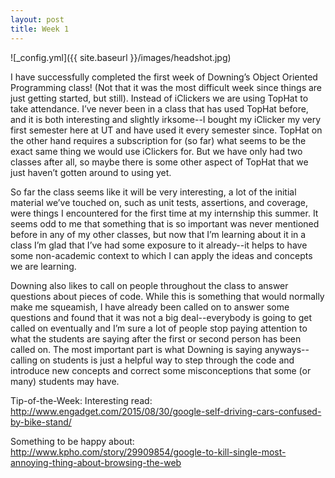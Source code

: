 ```yaml
---
layout: post
title: Week 1
---
```


![_config.yml]({{ site.baseurl }}/images/headshot.jpg)

I have successfully completed the first week of Downing’s Object Oriented Programming class! (Not that it was the most difficult week since things are just getting started, but still). Instead of iClickers we are using TopHat to take attendance. I’ve never been in a class that has used TopHat before, and it is both interesting and slightly irksome--I bought my iClicker my very first semester here at UT and have used it every semester since. TopHat on the other hand requires a subscription for (so far) what seems to be the exact same thing we would use iClickers for. But we have only had two classes after all, so maybe there is some other aspect of TopHat that we just haven’t gotten around to using yet. 

So far the class seems like it will be very interesting, a lot of the initial material we’ve touched on, such as unit tests, assertions, and coverage, were things I encountered for the first time at my internship this summer. It seems odd to me that something that is so important was never mentioned before in any of my other classes, but now that I’m learning about it in a class I’m glad that I’ve had some exposure to it already--it helps to have some non-academic context to which I can apply the ideas and concepts we are learning. 

Downing also likes to call on people throughout the class to answer questions about pieces of code. While this is something that would normally make me squeamish, I have already been called on to answer some questions and found that it was not a big deal--everybody is going to get called on eventually and I’m sure a lot of people stop paying attention to what the students are saying after the first or second person has been called on. The most important part is what Downing is saying anyways--calling on students is just a helpful way to step through the code and introduce new concepts and correct some misconceptions that some (or many) students may have.

Tip-of-the-Week: 
Interesting read: http://www.engadget.com/2015/08/30/google-self-driving-cars-confused-by-bike-stand/

Something to be happy about: http://www.kpho.com/story/29909854/google-to-kill-single-most-annoying-thing-about-browsing-the-web

